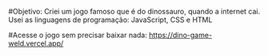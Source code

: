 #Objetivo: Criei um jogo famoso que é do dinossauro, quando a internet cai.
Usei as linguagens de programação: JavaScript, CSS e HTML

#Acesse o jogo sem precisar baixar nada: https://dino-game-weld.vercel.app/
